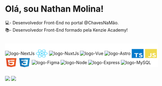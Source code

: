 # Olá, sou Nathan Molina!

💻- Desenvolvedor Front-End no portal @ChavesNaMão. <br>
📚- Desenvolvedor Front-End formado pela Kenzie Academy! <br>
 
 <br>

<div style="display: inline_block; background-color: #fff"><br>
  <img title="Next" align="center" alt="logo-NextJs" height="30" width="40" src="https://cdn.jsdelivr.net/gh/devicons/devicon/icons/nextjs/nextjs-original.svg" />
  <img title="React" align="center" alt="logo-React" height="30" width="40" src="https://raw.githubusercontent.com/devicons/devicon/master/icons/react/react-original.svg">
  <img title="Nuxt" align="center" alt="logo-NuxtJs" height="30" width="40"  src="https://cdn.jsdelivr.net/gh/devicons/devicon@latest/icons/nuxtjs/nuxtjs-original-wordmark.svg" />
  <img title="Vue" align="center" alt="logo-Vue" height="30" width="40" src="https://cdn.jsdelivr.net/gh/devicons/devicon@latest/icons/vuejs/vuejs-original-wordmark.svg" />
  <img title="Astro" align="center" alt="logo-Astro" height="30" width="40" src="https://cdn.jsdelivr.net/gh/devicons/devicon@latest/icons/astro/astro-original.svg" />
  <img title="TypeScript" align="center" alt="logo-Ts" height="30" width="40" src="https://raw.githubusercontent.com/devicons/devicon/master/icons/typescript/typescript-plain.svg">
  <img title="JavaScript" align="center" alt="logo-Js" height="30" width="40" src="https://raw.githubusercontent.com/devicons/devicon/master/icons/javascript/javascript-plain.svg">
  <img title="HTML5" align="center" alt="logo-HTML" height="30" width="40" src="https://raw.githubusercontent.com/devicons/devicon/master/icons/html5/html5-original.svg">
  <img title="CSS3" align="center" alt="logo-CSS" height="30" width="40" src="https://raw.githubusercontent.com/devicons/devicon/master/icons/css3/css3-original.svg">
  <img title="figma" align="center" alt="logo-Figma" height="30" width="40" src="https://cdn.jsdelivr.net/gh/devicons/devicon@latest/icons/figma/figma-original.svg">
  <img title="Node" align="center" alt="logo-Node" height="30" width="40" src="https://cdn.jsdelivr.net/gh/devicons/devicon@latest/icons/nodejs/nodejs-original-wordmark.svg">
  <img title="Express" align="center" alt="logo-Express" height="30" width="40" src="https://cdn.jsdelivr.net/gh/devicons/devicon@latest/icons/express/express-original-wordmark.svg" />
  <img title="MySQL" align="center" alt="logo-MySQL" height="45" width="55" src="https://cdn.jsdelivr.net/gh/devicons/devicon/icons/mysql/mysql-original-wordmark.svg">
</div>

##

<div> 
  <a href = "mailto:itsjustnatemolina@gmail.com"><img src="https://img.shields.io/badge/-Gmail-%23333?style=for-the-badge&logo=gmail&logoColor=white" target="_blank"></a>
  <a href="https://www.linkedin.com/in/nathan-molina" target="_blank"><img src="https://img.shields.io/badge/-LinkedIn-%230077B5?style=for-the-badge&logo=linkedin&logoColor=white" target="_blank"></a> 
</div>
